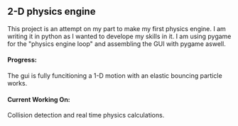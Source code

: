 ## 2-D physics engine

This project is an attempt on my part to make my first physics engine. I am writing it in python as I wanted to develope my skills in it. I am using pygame for the "physics engine loop" and assembling the GUI with pygame aswell.

#### Progress:
The gui is fully funcitioning a 1-D motion with an elastic bouncing particle works.

#### Current Working On:
Collision detection and real time physics calculations.
